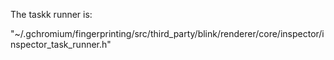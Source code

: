 The taskk runner is:

"~/.gchromium/fingerprinting/src/third_party/blink/renderer/core/inspector/inspector_task_runner.h"
